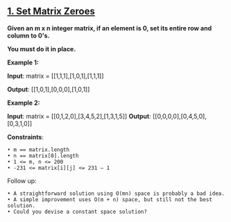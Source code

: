 <h2><a href="https://leetcode.com/problems/happy-number/">1. Set Matrix Zeroes</a></h2>

**Given an m x n integer matrix, if an element is 0, set its entire row and column to 0's.**

**You must do it in place.**


**Example 1:**

**Input**: matrix = [[1,1,1],[1,0,1],[1,1,1]]

**Output**: [[1,0,1],[0,0,0],[1,0,1]]


**Example 2:**

**Input**: matrix = [[0,1,2,0],[3,4,5,2],[1,3,1,5]]
**Output**: [[0,0,0,0],[0,4,5,0],[0,3,1,0]]

**Constraints**:

    • m == matrix.length
    • n == matrix[0].length
    • 1 <= m, n <= 200
    • -231 <= matrix[i][j] <= 231 – 1

Follow up:

    • A straightforward solution using O(mn) space is probably a bad idea.
    • A simple improvement uses O(m + n) space, but still not the best solution.
    • Could you devise a constant space solution?
